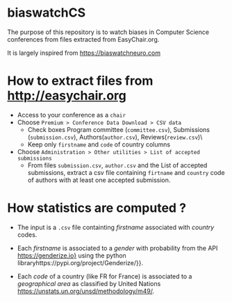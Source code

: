 # biaswatchCS

The purpose of this repository is to watch biases in Computer Science conferences from files extracted from EasyChair.org.

It is largely inspired from https://biaswatchneuro.com

# How to extract files from http://easychair.org

- Access to your conference as a `chair`
- Choose `Premium > Conference Data Download > CSV data`
  - Check boxes Program committee (`committee.csv`), Submissions (`submission.csv`), Authors(`author.csv`), Reviews(`review.csv`)\\
  - Keep only `firstname` and `code` of country columns
- Choose `Administration > Other utilities > List of accepted submissions`
  - From files `submission.csv`, `author.csv` and the List of accepted submissions, extract a csv file containing `firtname` and `country` code of authors with at least one accepted submission.

# How statistics are computed ?

- The input is a `.csv` file containting *firstname* associated with *country* codes. 
- Each  *firstname* is associated to a *gender* with probability from the API https://genderize.io} using the python libraryhttps://pypi.org/project/Genderize/}}.

- Each *code* of a country (like FR for France) is associated to a *geographical area* as classified by United Nations https://unstats.un.org/unsd/methodology/m49/.
